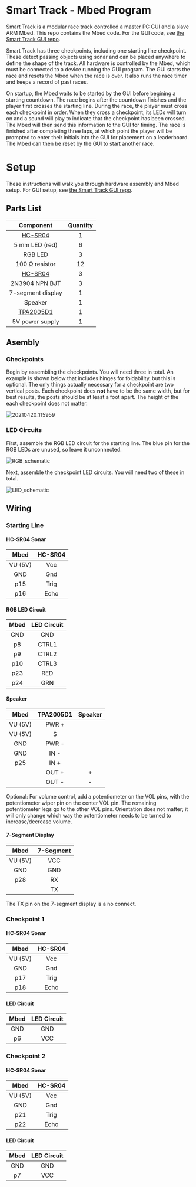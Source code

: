 # Smart Track - Mbed Program

Smart Track is a modular race track controlled a master PC GUI and a slave ARM Mbed. This repo contains the Mbed code. For the GUI code, see [the Smart Track GUI repo](https://github.com/Smart-Track/GUI-program).

Smart Track has three checkpoints, including one starting line checkpoint. These detect passing objects using sonar and can be placed anywhere to define the shape of the track. All hardware is controlled by the Mbed, which must be connected to a device running the GUI program. The GUI starts the race and resets the Mbed when the race is over. It also runs the race timer and keeps a record of past races.

On startup, the Mbed waits to be started by the GUI before begining a starting countdown. The race begins after the countdown finishes and the player first crosses the starting line. During the race, the player must cross each checkpoint in order. When they cross a checkpoint, its LEDs will turn on and a sound will play to indicate that the checkpoint has been crossed. The Mbed will then send this information to the GUI for timing. The race is finished after completing three laps, at which point the player will be prompted to enter their initials into the GUI for placement on a leaderboard. The Mbed can then be reset by the GUI to start another race.

# Setup

These instructions will walk you through hardware assembly and Mbed setup. For GUI setup, see [the Smart Track GUI repo](https://github.com/Smart-Track/GUI-program).

## Parts List

| Component     | Quantity |
|:-------------:|:--------:|
| [HC-SR04](https://os.mbed.com/platforms/mbed-LPC1768) | 1 |
| 5 mm LED (red) | 6 |
| RGB LED | 3 |
| 100 Ω resistor | 12
| [HC-SR04](https://os.mbed.com/users/4180_1/notebook/using-the-hc-sr04-sonar-sensor) | 3 |
| 2N3904 NPN BJT | 3 |
| 7-segment display | 1 |
| Speaker | 1 |
| [TPA2005D1](https://os.mbed.com/users/4180_1/notebook/tpa2005d1-class-d-audio-amp) | 1 |
| 5V power supply | 1 |

## Asembly

### Checkpoints

Begin by assembling the checkpoints. You will need three in total. An example is shown below that includes hinges for foldability, but this is optional. The only things actually necessary for a checkpoint are two vertical posts. Each checkpoint does **not** have to be the same width, but for best results, the posts should be at least a foot apart. The height of the each checkpoint does not matter.

![20210420_115959](https://user-images.githubusercontent.com/68122426/117111606-e0300180-ad55-11eb-874d-566d390d71e2.jpg)


### LED Circuits

First, assemble the RGB LED circuit for the starting line. The blue pin for the RGB LEDs are unused, so leave it unconnected.

![RGB_schematic](https://user-images.githubusercontent.com/68122426/117109109-25523480-ad52-11eb-9fd8-748ab086ec09.png)

Next, assemble the checkpoint LED circuits. You will need two of these in total.

![LED_schematic](https://user-images.githubusercontent.com/68122426/117110742-98f54100-ad54-11eb-8d1d-967ae51c9b38.png)

## Wiring

### Starting Line

#### HC-SR04 Sonar

| Mbed          | HC-SR04  |
|:-------------:|:--------:|
| VU (5V) | Vcc |
| GND | Gnd |
| p15 | Trig |
| p16 | Echo |

#### RGB LED Circuit

| Mbed          | LED Circuit |
|:-------------:|:--------:|
| GND | GND |
| p8 | CTRL1 |
| p9 | CTRL2 |
| p10 | CTRL3 |
| p23 | RED |
| p24 | GRN |

#### Speaker

| Mbed          | TPA2005D1 | Speaker |
|:-------------:|:--------:|:---:|
| VU (5V) | PWR + | |
| VU (5V) | S | |
| GND | PWR - | |
| GND | IN - | |
| p25 | IN + | |
| | OUT + | +
| | OUT - | -

Optional: For volume control, add a potentiometer on the VOL pins, with the potentiometer wiper pin on the center VOL pin. The remaining potentiometer legs go to the other VOL pins. Orientation does not matter; it will only change which way the potentiometer needs to be turned to increase/decrease volume.

#### 7-Segment Display

| Mbed          | 7-Segment |
|:-------------:|:--------:|
| VU (5V) | VCC |
| GND | GND |
| p28 | RX |
| | TX |

The TX pin on the 7-segment display is a no connect.

### Checkpoint 1

#### HC-SR04 Sonar

| Mbed          | HC-SR04  |
|:-------------:|:--------:|
| VU (5V) | Vcc |
| GND | Gnd |
| p17 | Trig |
| p18 | Echo |

#### LED Circuit

| Mbed          | LED Circuit |
|:-------------:|:--------:|
| GND | GND |
| p6 | VCC |

### Checkpoint 2

#### HC-SR04 Sonar

| Mbed          | HC-SR04  |
|:-------------:|:--------:|
| VU (5V) | Vcc |
| GND | Gnd |
| p21 | Trig |
| p22 | Echo |

#### LED Circuit

| Mbed          | LED Circuit |
|:-------------:|:--------:|
| GND | GND |
| p7 | VCC |
